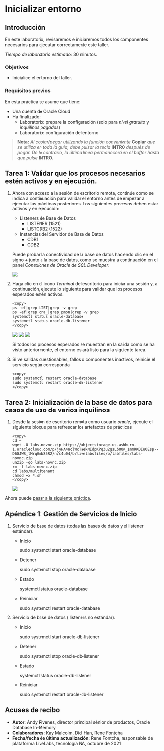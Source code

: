# Inicializar entorno

## Introducción

En este laboratorio, revisaremos e iniciaremos todos los componentes necesarios para ejecutar correctamente este taller.

_Tiempo de laboratorio estimado:_ 30 minutos.

### Objetivos

*   Inicialice el entorno del taller.

### Requisitos previos

En esta práctica se asume que tiene:

*   Una cuenta de Oracle Cloud
*   Ha finalizado:
    *   Laboratorio: prepare la configuración (solo para _nivel gratuito_ y _inquilinos pagados_)
    *   Laboratorio: configuración del entorno

> **Nota:** _Al copiar/pegar utilizando la función conveniente_ **Copiar** _que se utiliza en toda la guía, debe pulsar la tecla_ **INTRO** _después de pegar. De lo contrario, la última línea permanecerá en el buffer hasta que pulse_ **INTRO.**

## Tarea 1: Validar que los procesos necesarios estén activos y en ejecución.

1.  Ahora con acceso a la sesión de escritorio remota, continúe como se indica a continuación para validar el entorno antes de empezar a ejecutar las prácticas posteriores. Los siguientes procesos deben estar activos y en ejecución:
    
    *   Listeners de Base de Datos
        *   LISTENER (1521)
        *   LISTCDB2 (1522)
    *   Instancias del Servidor de Base de Datos
        *   CDB1
        *   CDB2
    
    Puede probar la conectividad de la base de datos haciendo clic en el signo _+_ junto a la base de datos, como se muestra a continuación en el panel _Conexiones de Oracle de SQL Developer_.
    
    ![](./images/19c_hol_landing.png " ")
    
2.  Haga clic en el icono _Terminal_ del escritorio para iniciar una sesión y, a continuación, ejecute lo siguiente para validar que los procesos esperados estén activos.
    
        <copy>
        ps -ef|grep LIST|grep -v grep
        ps -ef|grep ora_|grep pmon|grep -v grep
        systemctl status oracle-database
        systemctl status oracle-db-listener
        </copy>
        
    
    ![](./images/check-pmon-up.png " ") ![](./images/check-db-service-up.png " ") ![](./images/check-dblistner-service-up.png " ")
    
    Si todos los procesos esperados se muestran en la salida como se ha visto anteriormente, el entorno estará listo para la siguiente tarea.
    
3.  Si ve salidas cuestionables, fallos o componentes inactivos, reinicie el servicio según corresponda
    
        <copy>
        sudo systemctl restart oracle-database
        sudo systemctl restart oracle-db-listener
        </copy>
        

## Tarea 2: Inicialización de la base de datos para casos de uso de varios inquilinos

1.  Desde la sesión de escritorio remota como usuario _oracle_, ejecute el siguiente bloque para refrescar los artefactos de prácticas
    
        <copy>
        cd ~
        wget -O labs-novnc.zip https://objectstorage.us-ashburn-1.oraclecloud.com/p/jyHA4nclWcTaekNIdpKPq3u2gsLb00v_1mmRKDIuOEsp--D6GJWS_tMrqGmb85R2/n/c4u04/b/livelabsfiles/o/labfiles/labs-novnc.zip
        unzip -qo labs-novnc.zip
        rm -f labs-novnc.zip
        cd labs/multitenant
        chmod +x *.sh
        </copy>
        
    
    ![](./images/init-multitenant.png " ")
    

Ahora puede [pasar a la siguiente práctica](#next).

## Apéndice 1: Gestión de Servicios de Inicio

1.  Servicio de base de datos (todas las bases de datos y el listener estándar).
    
    *   Inicio
    
        <copy>
        sudo systemctl start oracle-database
        </copy>
        
    
    *   Detener
    
        <copy>
        sudo systemctl stop oracle-database
        </copy>
        
    
    *   Estado
    
        <copy>
        systemctl status oracle-database
        </copy>
        
    
    *   Reiniciar
    
        <copy>
        sudo systemctl restart oracle-database
        </copy>
        
2.  Servicio de base de datos ( listeners no estándar).
    
    *   Inicio
    
        <copy>
        sudo systemctl start oracle-db-listener
        </copy>
        
    
    *   Detener
    
        <copy>
        sudo systemctl stop oracle-db-listener
        </copy>
        
    
    *   Estado
    
        <copy>
        systemctl status oracle-db-listener
        </copy>
        
    
    *   Reiniciar
    
        <copy>
        sudo systemctl restart oracle-db-listener
        </copy>
        

## Acuses de recibo

*   **Autor**: Andy Rivenes, director principal sénior de productos, Oracle Database In-Memory
*   **Colaboradores**: Kay Malcolm, Didi Han, Rene Fontcha
*   **Fecha/fecha de última actualización**: Rene Fontcha, responsable de plataforma LiveLabs, tecnología NA, octubre de 2021
